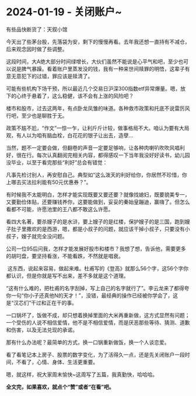 # 2024-01-19 - 关闭账户~

有些品快断货了：天叙小馆

今天出了些茅台股，先落袋为安，剩下的慢慢再看。去年我还想一直持有不减仓，后来观念因时做了些调整。

这段时间，大A绝大部分时间绿增长，大伙们虽然不能说是心平气和吧，至少也可以说是脾气暴躁。看着账户里蒸发没的钱，我有一种来世间赎罪的明悟，这辈子有意无意犯下的过错，罪应该是赎清了。

可能有些机构下场干预，所以最近几个交易日沪深300指数etf异常爆量。嗯，放下的心终于悬着了，这么稳健，该不会有上涨的风险吧？

楼市和股市，过去这两年，有点卧龙凤雏的味道。各种救市政策和托底不说雷厉风行吧，至少也是聊胜于无。

政策不尴不尬，“作文”一惊一乍，让利斤斤计较，做事格局不大。咱认为要有大局观，有人以为咱有脑血栓，白花花的银子让出去，造孽…

当然，题不一定要会做，但翻卷的声音一定要足够响，让各种肉喇叭吹吹风唱利好，很在行。每次认真翻阅完相关内容，都得感叹一下当年我没好好读书，幼儿园没毕业，以至于看完那些“利好”总会有错觉：

凡事先检讨别人，再安慰自己。典型如“这么泼天的利好给你，你居然不珍惜，你上哪去买法拉利能有50元优惠券？”。

有时候我不太能明白，怎样才能实现既要又要还要？就像找媳妇，既要貌美专一，又要勤俭体贴，还要赚钱养你，这要能做到，妥妥的秦始皇蹦迪，赢嗨了。但怎么看都不可能，许愿池里的王八都不敢这么许愿。

看四大名著，要杀嫂子的是水浒，要上嫂子的是红楼，保护嫂子的是三国，跑到嫂子肚子里撒欢的是西游，嗯，都是小叔子的问题，就应该干掉小叔子，只要没有小叔子，嫂子就完全没问题。

公司一位95后问我，怎样才能发展好股市和楼市？我想了想，告诉他，需要更多的胡叼盘，要坚持看涨，不能看跌，不然就是唱衰。

 这东西，说起来容易，做起来难。杜甫写的《登高》就那么56个字，这56个字你都认识，但是你就是写不出来，差不多就是这个道理。

“这有什么难的，把杜甫的名字刮掉，写上自己的名字就行了”。李云龙来了都得夸你一句“你小子还真他N的天才！”，没错，最经典的操作已经被你学会了，这是“汉芯们”干过和正在干的事。

一口锅坏了，饭做不成，却只想着换掉里面的大米再重新做，这方式显然有问题；一个受伤的人说不相信爱情，他不是不相信爱情，而是厌恶那些等待、猜测、道歉和伤害，以及无法兑现的承诺。

那有什么办法呢？最简单的方式，换一口锅重新做饭，换一个人谈恋爱。

看了看笔记本上房子、股票的数字变化，为了活得久一点，还是先关闭账户一段时间，不看了，心情、身体、生活更重要。

嗯，就这样，祝大家周末愉快~这周写了五篇，我真勤快，哈哈哈。

**全文完，如果喜欢，就点个“赞”或者“在看”吧。**